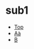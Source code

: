 <!-- generated by markdown-notes-tree -->

# sub1

<!-- optional markdown-notes-tree directory description starts here -->

<!-- optional markdown-notes-tree directory description ends here -->

- [Top](_top.md)
- [Aà](á.md)
- [B](B.md)
